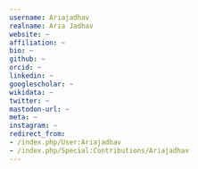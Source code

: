 ```yaml
---
username: Ariajadhav
realname: Aria Jadhav
website: ~
affiliation: ~
bio: ~
github: ~
orcid: ~
linkedin: ~
googlescholar: ~
wikidata: ~
twitter: ~
mastodon-url: ~
meta: ~
instagram: ~
redirect_from:
- /index.php/User:Ariajadhav
- /index.php/Special:Contributions/Ariajadhav
---
```


